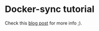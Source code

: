 # Docker-sync tutorial

Check this [blog post](https://blog.trikoder.net/faster-i-o-on-docker-for-mac-fact-or-fiction-292c0cbab5b4) for more info ;).
